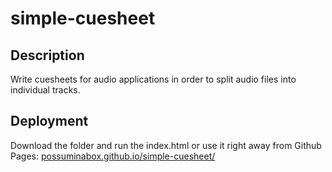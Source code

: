 # simple-cuesheet
## Description
Write cuesheets for audio applications in order to split audio files into individual tracks.

## Deployment
Download the folder and run the index.html or use it right away from Github Pages:
[possuminabox.github.io/simple-cuesheet/](https://possuminabox.github.io/simple-cuesheet/index.html)
